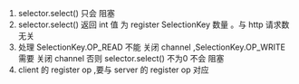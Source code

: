 1. selector.select() 只会 阻塞 
2. selector.select() 返回 int 值 为 register  SelectionKey 数量 。与 http 请求数 无关
3. 处理 SelectionKey.OP_READ 不能 关闭 channel ,SelectionKey.OP_WRITE 需要 关闭 channel  否则  selector.select() 不为0 不会 阻塞  
4. client 的 register op ,要与 server 的 register op 对应 